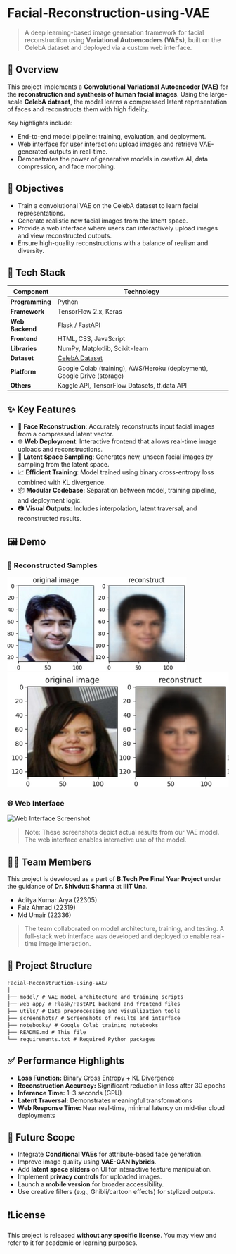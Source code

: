 # Facial-Reconstruction-using-VAE

> A deep learning-based image generation framework for facial reconstruction using **Variational Autoencoders (VAEs)**, built on the CelebA dataset and deployed via a custom web interface.

## 🧠 Overview

This project implements a **Convolutional Variational Autoencoder (VAE)** for the **reconstruction and synthesis of human facial images**. Using the large-scale **CelebA dataset**, the model learns a compressed latent representation of faces and reconstructs them with high fidelity.

Key highlights include:
- End-to-end model pipeline: training, evaluation, and deployment.
- Web interface for user interaction: upload images and retrieve VAE-generated outputs in real-time.
- Demonstrates the power of generative models in creative AI, data compression, and face morphing.

## 🎯 Objectives

- Train a convolutional VAE on the CelebA dataset to learn facial representations.
- Generate realistic new facial images from the latent space.
- Provide a web interface where users can interactively upload images and view reconstructed outputs.
- Ensure high-quality reconstructions with a balance of realism and diversity.

## 🚀 Tech Stack

| Component        | Technology                                                                 |
|------------------|----------------------------------------------------------------------------|
| **Programming**  | Python                                                                     |
| **Framework**    | TensorFlow 2.x, Keras                                                       |
| **Web Backend**  | Flask / FastAPI                                                             |
| **Frontend**     | HTML, CSS, JavaScript                                                       |
| **Libraries**    | NumPy, Matplotlib, Scikit-learn                                             |
| **Dataset**      | [CelebA Dataset](https://mmlab.ie.cuhk.edu.hk/projects/CelebA.html)        |
| **Platform**     | Google Colab (training), AWS/Heroku (deployment), Google Drive (storage)   |
| **Others**       | Kaggle API, TensorFlow Datasets, tf.data API                               |

## ✨ Key Features

- 🔁 **Face Reconstruction**: Accurately reconstructs input facial images from a compressed latent vector.
- 🌐 **Web Deployment**: Interactive frontend that allows real-time image uploads and reconstructions.
- 🧬 **Latent Space Sampling**: Generates new, unseen facial images by sampling from the latent space.
- 📈 **Efficient Training**: Model trained using binary cross-entropy loss combined with KL divergence.
- 📦 **Modular Codebase**: Separation between model, training pipeline, and deployment logic.
- 📷 **Visual Outputs**: Includes interpolation, latent traversal, and reconstructed results.

## 🖼️ Demo

### 🔻 Reconstructed Samples
![Reconstructed Face Sample 1](screenshots/rec1.png)  
![Reconstructed Face Sample 2](screenshots/rec2.png)

### 🌐 Web Interface
![Web Interface Screenshot](screenshots/web_interface.png)

> Note: These screenshots depict actual results from our VAE model. The web interface enables interactive use of the model.

## 👨‍💻 Team Members

This project is developed as a part of **B.Tech Pre Final Year Project** under the guidance of **Dr. Shivdutt Sharma** at **IIIT Una**.

- Aditya Kumar Arya (22305)
- Faiz Ahmad (22319)
- Md Umair (22336)

> The team collaborated on model architecture, training, and testing. A full-stack web interface was developed and deployed to enable real-time image interaction.

## 📂 Project Structure

```text
Facial-Reconstruction-using-VAE/
│
├── model/ # VAE model architecture and training scripts
├── web_app/ # Flask/FastAPI backend and frontend files
├── utils/ # Data preprocessing and visualization tools
├── screenshots/ # Screenshots of results and interface
├── notebooks/ # Google Colab training notebooks
├── README.md # This file
└── requirements.txt # Required Python packages
```

## ✅ Performance Highlights

- **Loss Function:** Binary Cross Entropy + KL Divergence
- **Reconstruction Accuracy:** Significant reduction in loss after 30 epochs
- **Inference Time:** 1–3 seconds (GPU)
- **Latent Traversal:** Demonstrates meaningful transformations
- **Web Response Time:** Near real-time, minimal latency on mid-tier cloud deployments

## 📌 Future Scope

- Integrate **Conditional VAEs** for attribute-based face generation.
- Improve image quality using **VAE-GAN hybrids**.
- Add **latent space sliders** on UI for interactive feature manipulation.
- Implement **privacy controls** for uploaded images.
- Launch a **mobile version** for broader accessibility.
- Use creative filters (e.g., Ghibli/cartoon effects) for stylized outputs.

## ❗License

This project is released **without any specific license**. You may view and refer to it for academic or learning purposes.
